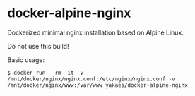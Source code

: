 # docker-alpine-nginx
Dockerized minimal nginx installation based on Alpine Linux.

Do not use this build!

Basic usage:

```
$ docker run --rm -it -v /mnt/docker/nginx/nginx.conf:/etc/nginx/nginx.conf -v /mnt/docker/nginx/www:/var/www yakaes/docker-alpine-nginx
```

